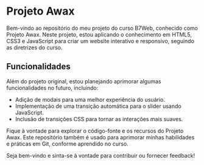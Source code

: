 # Projeto Awax

Bem-vindo ao repositório do meu projeto do curso B7Web, conhecido como Projeto Awax. Neste projeto, estou aplicando o conhecimento em HTML5, CSS3 e JavaScript para criar um website interativo e responsivo, seguindo as diretrizes do curso.

## Funcionalidades

Além do projeto original, estou planejando aprimorar algumas funcionalidades no futuro, incluindo:

- Adição de modais para uma melhor experiência do usuário.
- Implementação de uma transição automática para o slider usando JavaScript.
- Inclusão de transições CSS para tornar as interações mais suaves.

Fique à vontade para explorar o código-fonte e os recursos do Projeto Awax. Este repositório também é usado para aprimorar minhas habilidades e práticas em Git, conforme aprendido no curso.

Seja bem-vindo e sinta-se à vontade para contribuir ou fornecer feedback!

